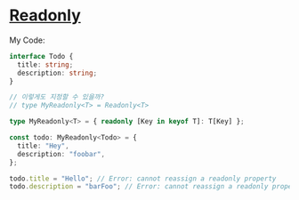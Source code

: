 # [Readonly](https://github.com/type-challenges/type-challenges/blob/main/questions/00007-easy-readonly/README.md)

My Code:

```ts
interface Todo {
  title: string;
  description: string;
}

// 이렇게도 지정할 수 있을까?
// type MyReadonly<T> = Readonly<T>

type MyReadonly<T> = { readonly [Key in keyof T]: T[Key] };

const todo: MyReadonly<Todo> = {
  title: "Hey",
  description: "foobar",
};

todo.title = "Hello"; // Error: cannot reassign a readonly property
todo.description = "barFoo"; // Error: cannot reassign a readonly property
```
